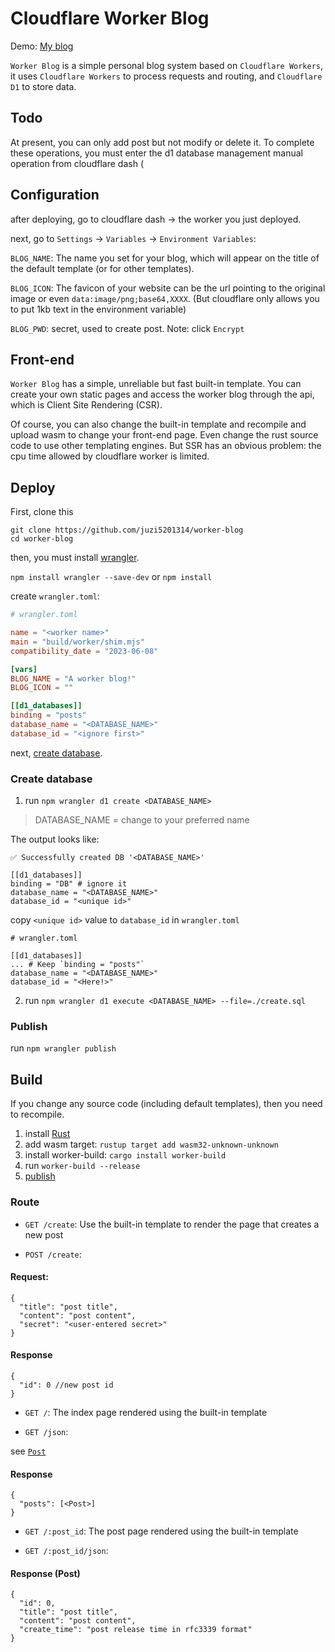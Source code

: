 # Cloudflare Worker Blog

Demo: [My blog](https://worker-blog.soeur.workers.dev/)

`Worker Blog` is a simple personal blog system based on `Cloudflare Workers`, it uses `Cloudflare Workers` to process requests and routing, and `Cloudflare D1` to store data.

## Todo
At present, you can only add post but not modify or delete it. To complete these operations, you must enter the d1 database management manual operation from cloudflare dash (

## Configuration
after deploying, go to cloudflare dash -> the worker you just deployed.

next, go to `Settings` -> `Variables` -> `Environment Variables`:

`BLOG_NAME`: The name you set for your blog, which will appear on the title of the default template (or for other templates).

`BLOG_ICON`: The favicon of your website can be the url pointing to the original image or even `data:image/png;base64,XXXX`. (But cloudflare only allows you to put 1kb text in the environment variable)

`BLOG_PWD`: secret, used to create post. Note: click `Encrypt`

## Front-end
`Worker Blog` has a simple, unreliable but fast built-in template. You can create your own static pages and access the worker blog through the api, which is Client Site Rendering (CSR).

Of course, you can also change the built-in template and recompile and upload wasm to change your front-end page. Even change the rust source code to use other templating engines. But SSR has an obvious problem: the cpu time allowed by cloudflare worker is limited.

## Deploy
First, clone this
```
git clone https://github.com/juzi5201314/worker-blog
cd worker-blog
```

then, you must install [wrangler](https://github.com/cloudflare/workers-sdk).

`npm install wrangler --save-dev` or `npm install`

create `wrangler.toml`:
```toml
# wrangler.toml

name = "<worker name>"
main = "build/worker/shim.mjs"
compatibility_date = "2023-06-08"

[vars]
BLOG_NAME = "A worker blog!"
BLOG_ICON = ""

[[d1_databases]]
binding = "posts"
database_name = "<DATABASE_NAME>"
database_id = "<ignore first>"
```

next, [create database](#create-database).

### Create database
1. run `npm wrangler d1 create <DATABASE_NAME>`

> DATABASE_NAME = change to your preferred name

The output looks like:
```
✅ Successfully created DB '<DATABASE_NAME>'

[[d1_databases]]
binding = "DB" # ignore it
database_name = "<DATABASE_NAME>"
database_id = "<unique id>"
```

copy `<unique id>` value to `database_id` in `wrangler.toml`
```
# wrangler.toml

[[d1_databases]]
... # Keep `binding = "posts"`
database_name = "<DATABASE_NAME>"
database_id = "<Here!>"
```
2. run `npm wrangler d1 execute <DATABASE_NAME> --file=./create.sql`

### Publish
run `npm wrangler publish`

## Build
If you change any source code (including default templates), then you need to recompile.

1. install [Rust](https://www.rust-lang.org/)
2. add wasm target: `rustup target add wasm32-unknown-unknown`
3. install worker-build: `cargo install worker-build`
4. run `worker-build --release`
5. [publish](#publish)

### Route

* `GET /create`: Use the built-in template to render the page that creates a new post

* `POST /create`:
#### Request:
```json5
{
  "title": "post title",
  "content": "post content",
  "secret": "<user-entered secret>"
}
```
#### Response
```json5
{
  "id": 0 //new post id
}
```

* `GET /`: The index page rendered using the built-in template

* `GET /json`:

see [`Post`](#response--post-)
#### Response
```
{
  "posts": [<Post>]
}
```

* `GET /:post_id`: The post page rendered using the built-in template

* `GET /:post_id/json`:
#### Response (Post)
```json5
{
  "id": 0,
  "title": "post title",
  "content": "post content",
  "create_time": "post release time in rfc3339 format"
}
```